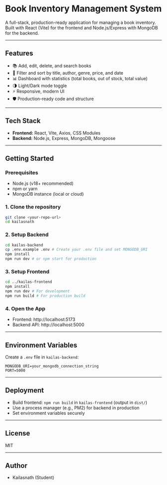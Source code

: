 # Book Inventory Management System

A full-stack, production-ready application for managing a book inventory. Built with React (Vite) for the frontend and Node.js/Express with MongoDB for the backend.

---

## Features
- 📚 Add, edit, delete, and search books
- 🔎 Filter and sort by title, author, genre, price, and date
- 📊 Dashboard with statistics (total books, out of stock, total value)
- 🌗 Light/Dark mode toggle
- ⚡ Responsive, modern UI
- 🛡️ Production-ready code and structure

---

## Tech Stack
- **Frontend:** React, Vite, Axios, CSS Modules
- **Backend:** Node.js, Express, MongoDB, Mongoose

---

## Getting Started

### Prerequisites
- Node.js (v18+ recommended)
- npm or yarn
- MongoDB instance (local or cloud)

### 1. Clone the repository
```sh
git clone <your-repo-url>
cd kailasnath
```

### 2. Setup Backend
```sh
cd kailas-backend
cp .env.example .env # Create your .env file and set MONGODB_URI
npm install
npm run dev # or npm start for production
```

### 3. Setup Frontend
```sh
cd ../kailas-frontend
npm install
npm run dev # For development
npm run build # For production build
```

### 4. Open the App
- Frontend: http://localhost:5173
- Backend API: http://localhost:5000

---

## Environment Variables
Create a `.env` file in `kailas-backend`:
```
MONGODB_URI=your_mongodb_connection_string
PORT=5000
```

---

## Deployment
- Build frontend: `npm run build` in `kailas-frontend` (output in `dist/`)
- Use a process manager (e.g., PM2) for backend in production
- Set environment variables securely

---

## License
MIT

---

## Author
- Kailasnath (Student)
